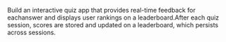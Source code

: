 Build an interactive quiz app that provides real-time feedback for eachanswer and displays user rankings on a leaderboard.After each quiz session, 
scores are stored and updated on a leaderboard, which persists across sessions.
